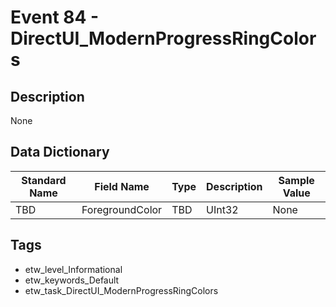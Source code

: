 # Event 84 - DirectUI_ModernProgressRingColors

## Description
None

## Data Dictionary
|Standard Name|Field Name|Type|Description|Sample Value|
|---|---|---|---|---|
|TBD|ForegroundColor|TBD|UInt32|None|None|

## Tags
* etw_level_Informational
* etw_keywords_Default
* etw_task_DirectUI_ModernProgressRingColors